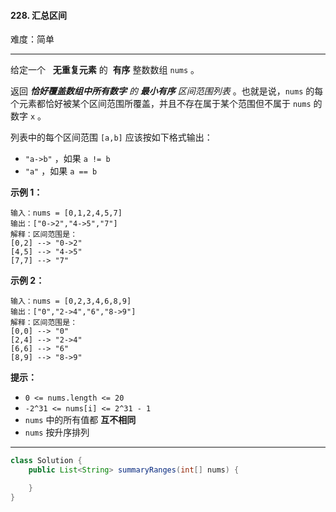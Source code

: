 #### 228. 汇总区间

难度：简单

---

给定一个   **无重复元素**  的  **有序**  整数数组 `nums` 。

返回 _**恰好覆盖数组中所有数字**  的  **最小有序**  区间范围列表_ 。也就是说，`nums` 的每个元素都恰好被某个区间范围所覆盖，并且不存在属于某个范围但不属于 `nums` 的数字 `x` 。

列表中的每个区间范围 `[a,b]` 应该按如下格式输出：

*   `"a->b"` ，如果 `a != b`
*   `"a"` ，如果 `a == b`

**示例 1：**

```
输入：nums = [0,1,2,4,5,7]
输出：["0->2","4->5","7"]
解释：区间范围是：
[0,2] --> "0->2"
[4,5] --> "4->5"
[7,7] --> "7"
```

**示例 2：**

```
输入：nums = [0,2,3,4,6,8,9]
输出：["0","2->4","6","8->9"]
解释：区间范围是：
[0,0] --> "0"
[2,4] --> "2->4"
[6,6] --> "6"
[8,9] --> "8->9"
```

**提示：**

*   `0 <= nums.length <= 20`
*   `-2^31 <= nums[i] <= 2^31 - 1`
*   `nums` 中的所有值都  **互不相同**
*   `nums` 按升序排列

---



```Java
class Solution {
    public List<String> summaryRanges(int[] nums) {

    }
}
```
